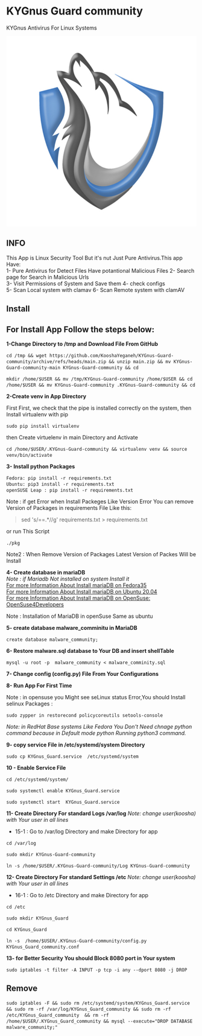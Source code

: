 # KYGnus Guard community
KYGnus Antivirus For Linux Systems

![image](./static/README_LOGO.png)

## INFO

This App is Linux Security Tool But it's nut Just Pure Antivirus.This app Have:  
1- Pure Antivirus for Detect Files Have potantional Malicious  Files 
2- Search page for Search in Malicious Urls  
3- Visit Permissions of System and Save them
4- check configs  
5- Scan Local system with clamav
6- Scan Remote system with clamAV





## Install

## For Install App Follow the steps below:

**1-Change Directory to /tmp and Download File From GitHub**

```
cd /tmp && wget https://github.com/KooshaYeganeh/KYGnus-Guard-community/archive/refs/heads/main.zip && unzip main.zip && mv KYGnus-Guard-community-main KYGnus-Guard-community && cd
```

```
mkdir /home/$USER && mv /tmp/KYGnus-Guard-community /home/$USER && cd /home/$USER && mv KYGnus-Guard-community .KYGnus-Guard-community && cd
```
**2-Create venv in App Directory**

First First, we check that the pipe is installed correctly on the system, then Install virtualenv with pip

```
sudo pip install virtualenv
```
then Create virtuelenv in main Directory and Activate 
```
cd /home/$USER/.KYGnus-Guard-community && virtualenv venv && source venv/bin/activate
```

**3- Install python Packages**  
```
Fedora: pip install -r requirements.txt
Ubuntu: pip3 install -r requirements.txt
openSUSE Leap : pip install -r requirements.txt
```

Note : if get Error when Install Packeges Like Version Error You can remove Version of Packages in requirements File Like this: 

> sed 's/==.*//g' requirements.txt > requirements.txt

or run This Script

```
./pkg
```

Note2 : When Remove Version of Packages Latest Version of Packes Will be Install

**4- Create database in mariaDB**  
*Note : if Mariadb Not installed on system Install it*  
[For more Information About Install mariaDB on Fedora35](https://docs.fedoraproject.org/en-US/quick-docs/installing-mysql-mariadb/)  
[For more Information About Install mariaDB on Ubuntu 20.04 ](https://www.digitalocean.com/community/tutorials/how-to-install-mariadb-on-ubuntu-20-04)  
[For more Information About Install mariaDB on OpenSuse: OpenSuse4Developers](https://github.com/KooshaYeganeh/OpenSuse4Developers)

Note : Installation of MariaDB in openSuse Same as ubuntu

**5- create database malware_comminitu in MariaDB**

```
create database malware_community;
```

**6- Restore malware.sql database to Your DB and insert shellTable**

```
mysql -u root -p  malware_community < malware_comminity.sql
```


**7- Change config (config.py) File From Your Configurations**


**8- Run App For First Time**

Note : in opensuse you Might see seLinux status Error,You should Install selinux Packages : 

```
sudo zypper in restorecond policycoreutils setools-console
```
  
*Note: in RedHat Base systems Like Fedora You Don't Need chnage python command because in Default mode python Running python3 command.*




**9- copy service File in /etc/systemd/system Directory**

```
sudo cp KYGnus_Guard.service  /etc/systemd/system 
```

**10 - Enable Service File**

```
cd /etc/systemd/system/
```
```
sudo systemctl enable KYGnus_Guard.service
```

```
sudo systemctl start  KYGnus_Guard.service
```




**11- Create Directory For standard Logs /var/log**
*Note: change user(koosha) with Your user in all lines*
 - 15-1 : Go to /var/log Directory and make Directory for app
```
cd /var/log
```
```
sudo mkdir KYGnus-Guard-community
```

```
ln -s /home/$USER/.KYGnus-Guard-community/Log KYGnus-Guard-community
```

**12- Create Directory For standard Settings /etc**
*Note: change user(koosha) with Your user in all lines*
 - 16-1 : Go to /etc Directory and make Directory for app
```
cd /etc
```
```
sudo mkdir KYGnus_Guard
```
```
cd KYGnus_Guard
```
```
ln -s  /home/$USER/.KYGnus-Guard-community/config.py KYGnus_Guard_community.conf
```


**13- for Better Security You should Block 8080 port in Your system**

```
sudo iptables -t filter -A INPUT -p tcp -i any --dport 8080 -j DROP
```

## Remove

```
sudo iptables -F && sudo rm /etc/systemd/system/KYGnus_Guard.service && sudo rm -rf /var/log/KYGnus_Guard_community && sudo rm -rf /etc/KYGnus_Guard_community  && rm -rf /home/$USER/.KYGnus_Guard_community && mysql --execute="DROP DATABASE malware_community;"
```



